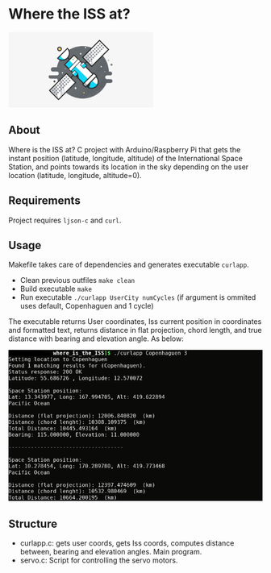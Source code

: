 # Where the ISS at?
<img src = "files/satellite_img.png" height="150"/>

## About
Where is the ISS at? C project with Arduino/Raspberry Pi that gets the instant position (latitude, longitude, altitude) of the International Space Station, and points towards its location in the sky depending on the user location (latitude, longitude, altitude=0).

## Requirements
Project requires `ljson-c` and `curl`. 

## Usage
Makefile takes care of dependencies and generates executable `curlapp`.
- Clean previous outfiles `make clean`
- Build executable `make`
- Run executable `./curlapp UserCity numCycles` (if argument is ommited uses default, Copenhaguen and 1 cycle)   

The executable returns User coordinates, Iss current position in coordinates and formatted text, returns distance in flat projection, chord length, and true distance with bearing and elevation angle. As below:


<img src = "files/example.png" height="300"/>

## Structure
* curlapp.c: gets user coords, gets Iss coords, computes distance between, bearing and elevation angles. Main program.
* servo.c: Script for controlling the servo motors.

